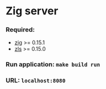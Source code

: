 # Zig server

### Required:
- [zig](https://github.com/ziglang/zig) >= 0.15.1
- [zls](https://github.com/zigtools/zls) >= 0.15.0

### Run application: `make build run`

### URL: `localhost:8080`